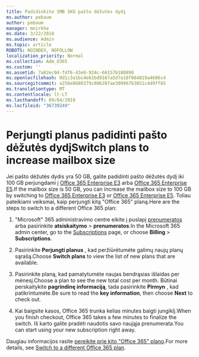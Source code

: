 ```yaml
---
title: Padidinkite SMB SKU pašto dėžutės dydį
ms.author: pebaum
author: pebaum
manager: mnirkhe
ms.date: 3/22/2018
ms.audience: Admin
ms.topic: article
ROBOTS: NOINDEX, NOFOLLOW
localization_priority: Normal
ms.collection: Adm_O365
ms.custom: ''
ms.assetid: 7a82ec04-fdf6-43e9-924c-66157b180890
ms.openlocfilehash: 0d1c3a1bc4e61bd9167a5d7a18f064819a4686c4
ms.sourcegitcommit: a256e8680379c006287ae30996763051c4d9ff85
ms.translationtype: MT
ms.contentlocale: lt-LT
ms.lasthandoff: 09/04/2019
ms.locfileid: "36739249"
---
```

# <a name="switch-plans-to-increase-mailbox-size"></a><span data-ttu-id="b9534-102">Perjungti planus padidinti pašto dėžutės dydį</span><span class="sxs-lookup"><span data-stu-id="b9534-102">Switch plans to increase mailbox size</span></span>

<span data-ttu-id="b9534-103">Jei pašto dėžutės dydis yra 50 GB, galite padidinti pašto dėžutės dydį iki 100 GB perjungdami į [Office 365 Enterprise E3](https://products.office.com/business/office-365-enterprise-e3-business-software) arba [Office 365 Enterprise E5](https://products.office.com/business/office-365-enterprise-e5-business-software).</span><span class="sxs-lookup"><span data-stu-id="b9534-103">If the mailbox size is 50 GB, you can increase the mailbox size to 100 GB by switching to [Office 365 Enterprise E3](https://products.office.com/business/office-365-enterprise-e3-business-software) or [Office 365 Enterprise E5](https://products.office.com/business/office-365-enterprise-e5-business-software).</span></span> <span data-ttu-id="b9534-104">Toliau pateikiami veiksmai, kaip perjungti kitą "Office 365" planą.</span><span class="sxs-lookup"><span data-stu-id="b9534-104">Here are the steps to switch to a different Office 365 plan:</span></span>
  
1. <span data-ttu-id="b9534-105">"Microsoft" 365 administravimo centre eikite į puslapį [prenumeratos](https://go.microsoft.com/fwlink/p/?linkid=842054) arba pasirinkite **atsiskaitymo** \> **prenumeratos**.</span><span class="sxs-lookup"><span data-stu-id="b9534-105">In the Microsoft 365 admin center, go to the [Subscriptions](https://go.microsoft.com/fwlink/p/?linkid=842054) page, or choose **Billing** \> **Subscriptions**.</span></span>
    
2. <span data-ttu-id="b9534-106">Pasirinkite **Perjungti planus** , kad peržiūrėtumėte galimų naujų planų sąrašą.</span><span class="sxs-lookup"><span data-stu-id="b9534-106">Choose **Switch plans** to view the list of new plans that are available.</span></span> 
    
3. <span data-ttu-id="b9534-107">Pasirinkite planą, kad pamatytumėte naujas bendrąsias išlaidas per mėnesį.</span><span class="sxs-lookup"><span data-stu-id="b9534-107">Choose a plan to see the new total cost per month.</span></span> <span data-ttu-id="b9534-108">Būtinai perskaitykite **pagrindinę informaciją**, tada pasirinkite **Pirmyn** , kad patikrintumėte.</span><span class="sxs-lookup"><span data-stu-id="b9534-108">Be sure to read the **key information**, then choose **Next** to check out.</span></span> 
    
4. <span data-ttu-id="b9534-109">Kai baigsite kasos, Office 365 trunka kelias minutes baigti jungiklį.</span><span class="sxs-lookup"><span data-stu-id="b9534-109">When you finish checkout, Office 365 takes a few minutes to finalize the switch.</span></span> <span data-ttu-id="b9534-110">Iš karto galite pradėti naudotis savo naująja prenumerata.</span><span class="sxs-lookup"><span data-stu-id="b9534-110">You can start using your new subscription right away.</span></span>
    
<span data-ttu-id="b9534-111">Daugiau informacijos rasite [pereikite prie kito "Office 365" plano](https://docs.microsoft.com/office365/admin/subscriptions-and-billing/switch-to-a-different-plan).</span><span class="sxs-lookup"><span data-stu-id="b9534-111">For more details, see [Switch to a different Office 365 plan](https://docs.microsoft.com/office365/admin/subscriptions-and-billing/switch-to-a-different-plan).</span></span>
  

